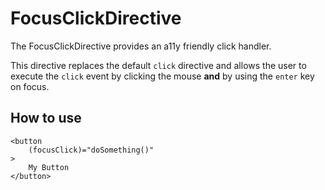 # FocusClickDirective

The FocusClickDirective provides an a11y friendly click handler.

This directive replaces the default `click` directive and allows the user to execute
the `click` event by clicking the mouse **and**  by using the `enter` key on focus.

## How to use

```angular2html
<button
    (focusClick)="doSomething()"
>
    My Button
</button>
```
